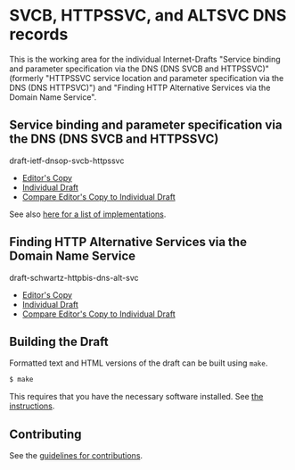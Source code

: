 #  SVCB, HTTPSSVC, and ALTSVC DNS records

This is the working area for the individual Internet-Drafts "Service binding and parameter specification via the DNS (DNS SVCB and HTTPSSVC)" (formerly "HTTPSSVC service location and parameter specification via the DNS (DNS HTTPSVC)") and "Finding HTTP Alternative Services via the Domain Name Service".

## Service binding and parameter specification via the DNS (DNS SVCB and HTTPSSVC)

draft-ietf-dnsop-svcb-httpssvc

* [Editor's Copy](https://MikeBishop.github.io/dns-alt-svc/#go.draft-ietf-dnsop-svcb-httpssvc-latest.html)
* [Individual Draft](https://datatracker.ietf.org/doc/draft-ietf-dnsop-svcb-httpssvc/)
* [Compare Editor's Copy to Individual Draft](https://MikeBishop.github.io/dns-alt-svc/#go.draft-ietf-dnsop-svcb-httpssvc-latest.diff)

See also [here for a list of implementations](svcb-implementations.md).

## Finding HTTP Alternative Services via the Domain Name Service

draft-schwartz-httpbis-dns-alt-svc

* [Editor's Copy](https://MikeBishop.github.io/dns-alt-svc/#go.draft-schwartz-httpbis-dns-alt-svc-latest.html)
* [Individual Draft](https://tools.ietf.org/html/draft-schwartz-httpbis-dns-alt-svc-latest)
* [Compare Editor's Copy to Individual Draft](https://MikeBishop.github.io/dns-alt-svc/#go.draft-schwartz-httpbis-dns-alt-svc-latest.diff)

## Building the Draft

Formatted text and HTML versions of the draft can be built using `make`.

```sh
$ make
```

This requires that you have the necessary software installed.  See
[the instructions](https://github.com/martinthomson/i-d-template/blob/master/doc/SETUP.md).


## Contributing

See the
[guidelines for contributions](https://github.com/MikeBishop/dns-alt-svc/blob/master/CONTRIBUTING.md).
